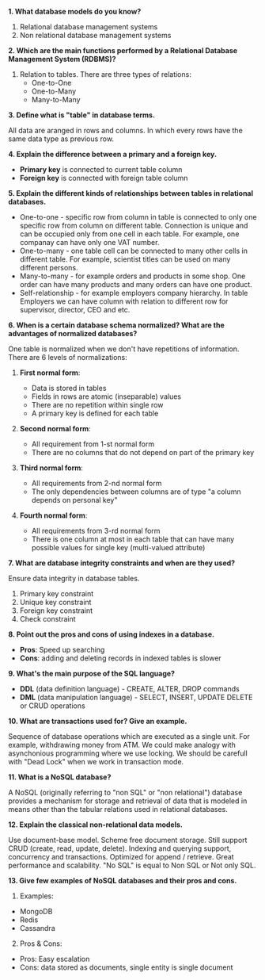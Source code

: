 **1. What database models do you know?**

1.	Relational database management systems
2.	Non relational database management systems


**2. Which are the main functions performed by a Relational Database Management System (RDBMS)?**

 1. Relation to tables. There are three types of relations:
	- One-to-One
	- One-to-Many
	- Many-to-Many

**3. Define what is "table" in database terms.**

All data are aranged in rows and columns. In which every rows have the same data type as previous row.

**4. Explain the difference between a primary and a foreign key.**

 - **Primary key** is connected to current table column
 - **Foreign key** is connected with foreign table column

**5. Explain the different kinds of relationships between tables in relational databases.**

 - One-to-one - specific row from column in table is connected to only one specific row from column on different table. Connection is unique and can be occupied only from one cell in each table. For example, one companay can have only one VAT number.
 - One-to-many - one table cell can be connected to many other cells in different table. For example, scientist titles can be used on many different persons.
 - Many-to-many - for example orders and products in some shop. One order can have many products and many orders can have one product.
 - Self-relationship - for example employers company hierarchy. In table Employers we can have column with relation to different row for supervisor, director, CEO and etc.

**6. When is a certain database schema normalized? What are the advantages of normalized databases?**

One table is normalized when we don't have repetitions of information. There are 6 levels of normalizations:

1.	**First normal form**:
    - Data is stored in tables
    - Fields in rows are atomic (inseparable) values 
    - There are no repetition within single row
    - A primary key is defined for each table

2.	**Second normal form**:
    - All requirement from 1-st normal form
    - There are no columns that do not depend on part of the primary key 

3. **Third normal form**:
    - All requirements from 2-nd normal form
    - The only dependencies between columns are of type "a column depends on personal key"

4. **Fourth normal form**:
    - All requirements from 3-rd normal form
    - There is one column at most in each table that can have many possible values for single key (multi-valued attribute)


**7. What are database integrity constraints and when are they used?**

Ensure data integrity in database tables. 

1. Primary key constraint
2. Unique key constraint
3. Foreign key constraint
4. Check constraint

**8. Point out the pros and cons of using indexes in a database.**

 - **Pros**: Speed up searching
 - **Cons**: adding and deleting records in indexed tables is slower

**9. What's the main purpose of the SQL language?**

 - **DDL** (data definition language) - CREATE, ALTER, DROP commands
 - **DML** (data manipulation language) - SELECT, INSERT, UPDATE DELETE or CRUD operations

**10. What are transactions used for? Give an example.**

Sequence of database operations which are executed as a single unit. For example, withdrawing money from ATM. We could make analogy with asynchonious programming where we use locking. We should be carefull with "Dead Lock" when we work in transaction mode.

**11. What is a NoSQL database?**

A NoSQL (originally referring to "non SQL" or "non relational") database provides a mechanism for storage and retrieval of data that is modeled in means other than the tabular relations used in relational databases.

**12. Explain the classical non-relational data models.**

Use document-base model. Scheme free document storage. Still support CRUD (create, read, update, delete). Indexing and querying support, concurrency and transactions. Optimized for append / retrieve. Great performance and scalability. "No SQL" is equal to Non SQL or Not only SQL.

**13. Give few examples of NoSQL databases and their pros and cons.**

1. Examples:
 - MongoDB
 - Redis
 - Cassandra

2. Pros & Cons:
 - Pros: Easy escalation
 - Cons: data stored as documents, single entity is single document